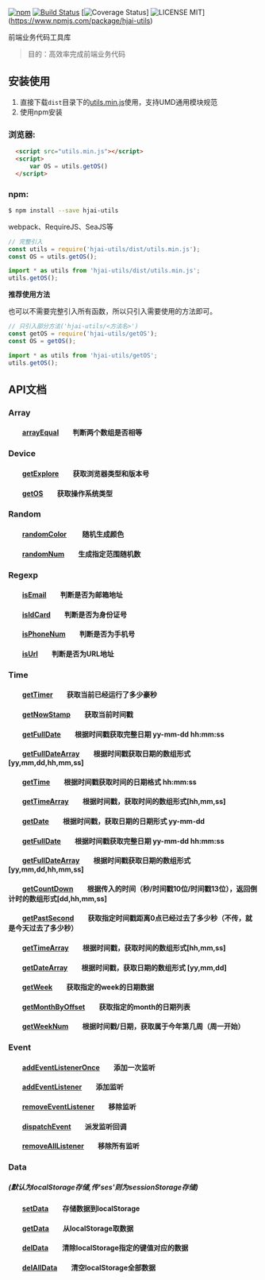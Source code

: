 [![npm](https://img.shields.io/npm/v/hjai-utils.svg)](https://www.npmjs.com/package/hjai-utils)
[![Build Status](https://travis-ci.org/hjaiim/utils.svg?branch=master)](https://travis-ci.org/hjaiim/utils)
[![Coverage Status](https://coveralls.io/repos/github/hjaiim/utils/badge.svg?branch=master)]
![LICENSE MIT](https://img.shields.io/npm/l/hjai-utils.svg)](https://www.npmjs.com/package/hjai-utils)


前端业务代码工具库

> 目的：高效率完成前端业务代码


## 安装使用

1. 直接下载`dist`目录下的[utils.min.js](https://github.com/hjaiim/utils/blob/master/dist/utils.min.js)使用，支持UMD通用模块规范
2. 使用npm安装

### 浏览器:
``` html
  <script src="utils.min.js"></script>
  <script>
      var OS = utils.getOS()
  </script>
```

### npm:
``` bash
$ npm install --save hjai-utils
```

webpack、RequireJS、SeaJS等

``` javascript
// 完整引入
const utils = require('hjai-utils/dist/utils.min.js');
const OS = utils.getOS();

import * as utils from 'hjai-utils/dist/utils.min.js';
utils.getOS();
```

**推荐使用方法**

也可以不需要完整引入所有函数，所以只引入需要使用的方法即可。
``` javascript
// 只引入部分方法('hjai-utils/<方法名>')
const getOS = require('hjai-utils/getOS');
const OS = getOS();

import * as utils from 'hjai-utils/getOS';
utils.getOS();
```
## API文档

### Array
#### &emsp;&emsp;[arrayEqual][arrayEqual]&emsp;&emsp;判断两个数组是否相等
[arrayEqual]:https://github.com/hjaiim/utils/blob/master/src/array/arrayEqual.js

### Device
#### &emsp;&emsp;[getExplore][getExplore]&emsp;&emsp;获取浏览器类型和版本号
[getExplore]:https://github.com/hjaiim/utils/blob/master/src/device/getExplore.js
#### &emsp;&emsp;[getOS][getOS]&emsp;&emsp;获取操作系统类型
[getOS]:https://github.com/hjaiim/utils/blob/master/src/device/getOS.js

### Random
#### &emsp;&emsp;[randomColor][randomColor] &emsp;&emsp;随机生成颜色
#### &emsp;&emsp;[randomNum][randomNum]&emsp;&emsp;生成指定范围随机数
[randomColor]:https://github.com/hjaiim/utils/blob/master/src/random/randomColor.js
[randomNum]:https://github.com/hjaiim/utils/blob/master/src/random/randomNum.js

### Regexp
#### &emsp;&emsp;[isEmail][isEmail]&emsp;&emsp;判断是否为邮箱地址
#### &emsp;&emsp;[isIdCard][isIdCard]&emsp;&emsp;判断是否为身份证号
#### &emsp;&emsp;[isPhoneNum][isPhoneNum]&emsp;&emsp;判断是否为手机号
#### &emsp;&emsp;[isUrl][isUrl]&emsp;&emsp;判断是否为URL地址
[isEmail]:https://github.com/hjaiim/utils/blob/master/src/regexp/isEmail.js
[isIdCard]:https://github.com/hjaiim/utils/blob/master/src/regexp/isIdCard.js
[isPhoneNum]:https://github.com/hjaiim/utils/blob/master/src/regexp/isPhoneNum.js
[isUrl]:https://github.com/hjaiim/utils/blob/master/src/regexp/isUrl.js

### Time
#### &emsp;&emsp;[getTimer][time]&emsp;&emsp;获取当前已经运行了多少豪秒
#### &emsp;&emsp;[getNowStamp][time]&emsp;&emsp;获取当前时间戳
#### &emsp;&emsp;[getFullDate][time]&emsp;&emsp;根据时间戳获取完整日期 yy-mm-dd hh:mm:ss
#### &emsp;&emsp;[getFullDateArray][time]&emsp;&emsp;根据时间戳获取日期的数组形式 [yy,mm,dd,hh,mm,ss]
#### &emsp;&emsp;[getTime][time]&emsp;&emsp;根据时间戳获取时间的日期格式 hh:mm:ss
#### &emsp;&emsp;[getTimeArray][time]&emsp;&emsp;根据时间戳，获取时间的数组形式[hh,mm,ss]
#### &emsp;&emsp;[getDate][time]&emsp;&emsp;根据时间戳，获取日期的日期形式 yy-mm-dd
#### &emsp;&emsp;[getFullDate][time]&emsp;&emsp;根据时间戳获取完整日期 yy-mm-dd hh:mm:ss
#### &emsp;&emsp;[getFullDateArray][time]&emsp;&emsp;根据时间戳获取日期的数组形式 [yy,mm,dd,hh,mm,ss]
#### &emsp;&emsp;[getCountDown][time]&emsp;&emsp;根据传入的时间（秒/时间戳10位/时间戳13位），返回倒计时的数组形式[dd,hh,mm,ss]
#### &emsp;&emsp;[getPastSecond][time]&emsp;&emsp;获取指定时间戳距离0点已经过去了多少秒（不传，就是今天过去了多少秒）
#### &emsp;&emsp;[getTimeArray][time]&emsp;&emsp;根据时间戳，获取时间的数组形式[hh,mm,ss]
#### &emsp;&emsp;[getDateArray][time]&emsp;&emsp;根据时间戳，获取日期的数组形式 [yy,mm,dd]
#### &emsp;&emsp;[getWeek][time]&emsp;&emsp;获取指定的week的日期数据
#### &emsp;&emsp;[getMonthByOffset][time]&emsp;&emsp;获取指定的month的日期列表
#### &emsp;&emsp;[getWeekNum][time]&emsp;&emsp;根据时间戳/日期，获取属于今年第几周（周一开始）
[time]:https://github.com/hjaiim/utils/blob/master/src/time/time.js

### Event
#### &emsp;&emsp;[addEventListenerOnce][event]&emsp;&emsp;添加一次监听
#### &emsp;&emsp;[addEventListener][event]&emsp;&emsp;添加监听
#### &emsp;&emsp;[removeEventListener][event]&emsp;&emsp;移除监听
#### &emsp;&emsp;[dispatchEvent][event]&emsp;&emsp;派发监听回调
#### &emsp;&emsp;[removeAllListener][event]&emsp;&emsp;移除所有监听
[event]:https://github.com/hjaiim/utils/blob/master/src/event/event.js

### Data
#####   (默认为localStorage存储,传'ses'则为sessionStorage存储)
#### &emsp;&emsp;[setData][data]&emsp;&emsp;存储数据到localStorage
#### &emsp;&emsp;[getData][data]&emsp;&emsp;从localStorage取数据
#### &emsp;&emsp;[delData][data]&emsp;&emsp;清除localStorage指定的键值对应的数据
#### &emsp;&emsp;[delAllData][data]&emsp;&emsp;清空localStorage全部数据
[data]:https://github.com/hjaiim/utils/blob/master/src/data/data.js

